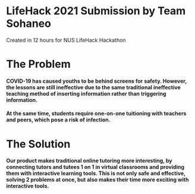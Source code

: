 # LifeHack 2021 Submission by Team Sohaneo

Created in 12 hours for NUS LifeHack Hackathon

# The Problem
#### COVID-19 has caused youths to be behind screens for safety. However, the lessons are still ineffective due to the same traditional ineffective teaching method of inserting information rather than triggering information.

#### At the same time, students require one-on-one tuitioning with teachers and peers, which pose a risk of infection.

# The Solution

#### Our product makes traditional online tutoring more interesting, by connecting tutors and tutees 1 on 1 in virtual classrooms and providing them with interactive learning tools. This is not only safe and effective, solving 2 problems at once, but also makes their time more exciting with interactive tools. 
